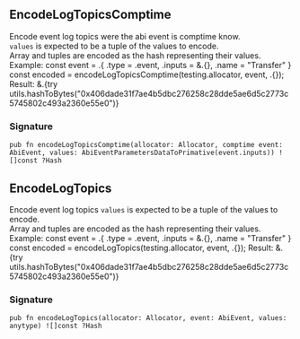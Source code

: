 ## EncodeLogTopicsComptime
Encode event log topics were the abi event is comptime know.\
`values` is expected to be a tuple of the values to encode.\
Array and tuples are encoded as the hash representing their values.\
Example:
const event = .{
    .type = .event,
    .inputs = &.{},
    .name = "Transfer"
}
const encoded = encodeLogTopicsComptime(testing.allocator, event, .{});
Result: &.{try utils.hashToBytes("0x406dade31f7ae4b5dbc276258c28dde5ae6d5c2773c5745802c493a2360e55e0")}

### Signature

```zig
pub fn encodeLogTopicsComptime(allocator: Allocator, comptime event: AbiEvent, values: AbiEventParametersDataToPrimative(event.inputs)) ![]const ?Hash
```

## EncodeLogTopics
Encode event log topics
`values` is expected to be a tuple of the values to encode.\
Array and tuples are encoded as the hash representing their values.\
Example:
const event = .{
    .type = .event,
    .inputs = &.{},
    .name = "Transfer"
}
const encoded = encodeLogTopics(testing.allocator, event, .{});
Result: &.{try utils.hashToBytes("0x406dade31f7ae4b5dbc276258c28dde5ae6d5c2773c5745802c493a2360e55e0")}

### Signature

```zig
pub fn encodeLogTopics(allocator: Allocator, event: AbiEvent, values: anytype) ![]const ?Hash
```

